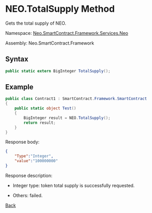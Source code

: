 # NEO.TotalSupply Method

Gets the total supply of NEO.

Namespace: [Neo.SmartContract.Framework.Services.Neo](../../neo.md)

Assembly: Neo.SmartContract.Framework

## Syntax

```c#
public static extern BigInteger TotalSupply();
```

## Example

```c#
public class Contract1 : SmartContract.Framework.SmartContract
{
    public static object Test()
    {
        BigInteger result = NEO.TotalSupply();
        return result;
    }
}
```

Response body:

```json
{
	"Type":"Integer",
	"value":"100000000"
}
```

Response description:

- Integer type: token total supply is successfully requested.

- Others: failed.

[Back](../Neo.md)